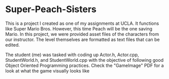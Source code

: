 # Super-Peach-Sisters
This is a project I created as one of my assignments at UCLA. It functions like Super Mario Bros. However, this time Peach will be the one saving Mario. In this project, we were provided asset files of the characters from our instructor. The level themselves are formatted as text files that can be edited. 

The student (me) was tasked with coding up Actor.h, Actor.cpp, StudentWorld.h, and StudentWorld.cpp with the objective of following good Object Oriented Programming practices. 
Check the "GameImage" PDF for a look at what the game visually looks like
